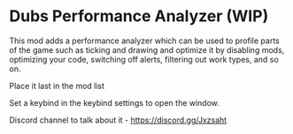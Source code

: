 # Dubs Performance Analyzer (WIP)

This mod adds a performance analyzer which can be used to profile parts of the game such as ticking and drawing and optimize it by disabling mods, optimizing your code, switching off alerts, filtering out work types, and so on.

Place it last in the mod list

Set a keybind in the keybind settings to open the window.

Discord channel to talk about it - https://discord.gg/Jxzsaht
